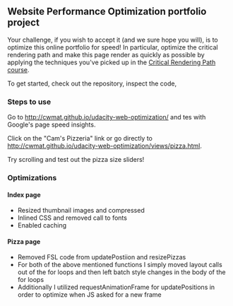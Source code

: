 ## Website Performance Optimization portfolio project

Your challenge, if you wish to accept it (and we sure hope you will), is to optimize this online portfolio for speed! In particular, optimize the critical rendering path and make this page render as quickly as possible by applying the techniques you've picked up in the [Critical Rendering Path course](https://www.udacity.com/course/ud884).

To get started, check out the repository, inspect the code,

### Steps to use
Go to http://cwmat.github.io/udacity-web-optimization/ and tes with Google's page speed insights.

Click on the "Cam's Pizzeria" link or go directly to http://cwmat.github.io/udacity-web-optimization/views/pizza.html.  

Try scrolling and test out the pizza size sliders!

### Optimizations
#### Index page
- Resized thumbnail images and compressed
- Inlined CSS and removed call to fonts
- Enabled caching

#### Pizza page
- Removed FSL code from updatePostiion and resizePizzas
- For both of the above mentioned functions I simply moved layout calls out of the for loops and then left batch style changes in the body of the for loops
- Additionally I utilized requestAnimationFrame for updatePositions in order to optimize when JS asked for a new frame

